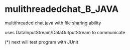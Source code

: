 # mulithreadedchat_B_JAVA

multithreaded chat java with file sharing ability

uses DataInputStream/DataOutputStream to communicate

(*) next will test program with JUnit
